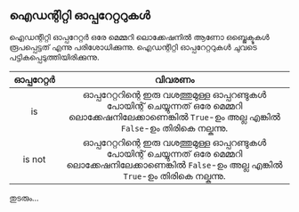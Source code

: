 ## ഐഡന്റിറ്റി ഓപ്പറേറ്ററുകള്‍

ഐഡന്റിറ്റി ഓപ്പറേറ്റര്‍ ഒരേ മെമ്മറി ലൊക്കേഷനില്‍ ആണോ ഒബ്ജെക്ടുകള്‍ രൂപപ്പെട്ടത് എന്നു പരിശോധിക്കുന്നു. ഐഡന്റിറ്റി ഓപ്പറേറ്ററുകള്‍ ചുവടെ പട്ടികപ്പെടുത്തിയിരിക്കുന്നു.

|ഓപ്പറേറ്റര്‍|വിവരണം|
|:-----:|:-------:|
|is| ഓപ്പറേറ്ററിന്റെ ഇരു വശത്തുമുള്ള ഓപ്പറണ്ടുകള്‍ പോയിന്റ് ചെയ്യുന്നത് ഒരേ മെമ്മറി ലൊക്കേഷനിലേക്കാണെങ്കില്‍ `True`-ഉം അല്ല എങ്കില്‍ `False`-ഉം തിരികെ നല്കുന്നു.|
|is not| ഓപ്പറേറ്ററിന്റെ ഇരു വശത്തുമുള്ള ഓപ്പറണ്ടുകള്‍ പോയിന്റ് ചെയ്യുന്നത് ഒരേ മെമ്മറി ലൊക്കേഷനിലേക്കാണെങ്കില്‍ `False`-ഉം അല്ല എങ്കില്‍ `True`-ഉം തിരികെ നല്കുന്നു. |

തുടരും...